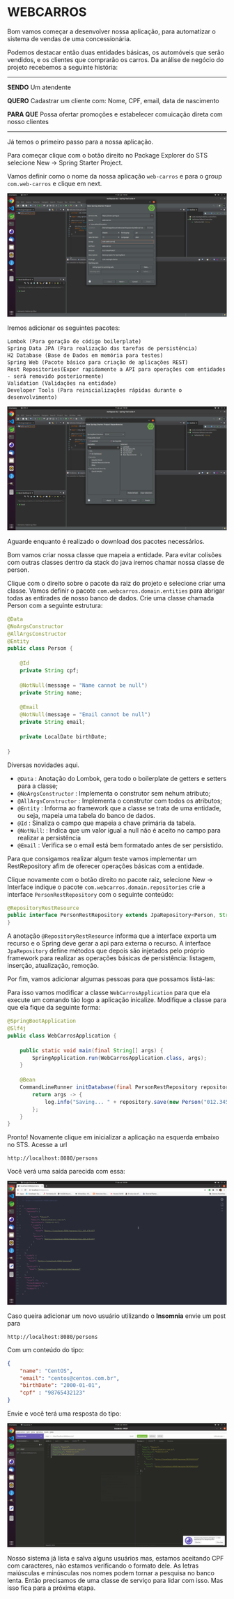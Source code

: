 # WEBCARROS

Bom vamos começar a desenvolver nossa aplicação, para automatizar o sistema de vendas de uma concessionária.

Podemos destacar então duas entidades básicas, os automóveis que serão vendidos, e os clientes que comprarão os carros. Da análise de negócio do projeto recebemos a seguinte história:

---
**SENDO** Um atendente

**QUERO** Cadastrar um cliente com: Nome, CPF, email, data de nascimento

**PARA QUE** Possa ofertar promoções e estabelecer comuicação direta com nosso clientes

---

Já temos o primeiro passo para a nossa aplicação.

Para começar clique com o botão direito no Package Explorer do STS selecione New -> Spring Starter Project.

Vamos definir como o nome da nossa aplicação `web-carros` e para o group `com.web-carros` e clique em next.

![Spring Starter](img/01.png)

Iremos adicionar os seguintes pacotes:

    Lombok (Para geração de código boilerplate)
    Spring Data JPA (Para realização das tarefas de persistência)
    H2 Database (Base de Dados em memória para testes)
    Spring Web (Pacote básico para criação de aplicações REST)
    Rest Repositories(Expor rapidamente a API para operações com entidades - será removido posteriormente)
    Validation (Validações na entidade)
    Developer Tools (Para reinicializações rápidas durante o desenvolvimento)

![Packages](img/02.png)

Aguarde enquanto é realizado o download dos pacotes necessários.

Bom vamos criar nossa classe que mapeia a entidade. Para evitar colisões com outras classes dentro da stack do java iremos chamar nossa classe de person.

Clique com o direito sobre o pacote da raiz do projeto e selecione criar uma classe. Vamos definir o pacote `com.webcarros.domain.entities` para abrigar todas as entirades de nosso banco de dados. Crie uma classe chamada Person com a seguinte estrutura:

```java
@Data
@NoArgsConstructor
@AllArgsConstructor
@Entity
public class Person {
	
	@Id
	private String cpf;
	
	@NotNull(message = "Name cannot be null")
	private String name;
	
	@Email
	@NotNull(message = "Email cannot be null")
	private String email;	
	
	private LocalDate birthDate;

}
```

Diversas novidades aqui.

* `@Data` : Anotação do Lombok, gera todo o boilerplate de getters e setters para a classe;
* `@NoArgsConstructor` : Implementa o construtor sem nehum atributo;
* `@AllArgsConstructor` : Implementa o construtor com todos os atributos;
* `@Entity` : Informa ao framework que a classe se trata de uma entidade, ou seja, mapeia uma tabela do banco de dados.
* `@Id` : Sinaliza o campo que mapeia a chave primária da tabela.
* `@NotNull`: : Indica que um valor igual a null não é aceito no campo para realizar a persistência
* `@Email` : Verifica se o email está bem formatado antes de ser persistido.

Para que consigamos realizar algum teste vamos implementar um RestRepository afim de oferecer operações básicas com a entidade.

Clique novamente com o botão direito no pacote raiz, selecione New -> Interface indique o pacote `com.webcarros.domain.repositories` crie a interface `PersonRestRepository` com o seguinte conteúdo:

```java
@RepositoryRestResource
public interface PersonRestRepository extends JpaRepository<Person, String> {
}
```

A anotação `@RepositoryRestResource` informa que a interface exporta um recurso e o Spring deve gerar a api para externa o recurso.  A interface `JpaRepository` define métodos que depois são injetados pelo próprio framework para realizar as operações básicas de persistência: listagem, inserção, atualização, remoção.

Por fim, vamos adicionar algumas pessoas para que possamos listá-las:

Para isso vamos modificar a classe `WebCarrosApplication` para que ela execute um comando tão logo a aplicação inicalize. Modifique a classe para que ela fique da seguinte forma:

```java
@SpringBootApplication
@Slf4j
public class WebCarrosApplication {

	public static void main(final String[] args) {
		SpringApplication.run(WebCarrosApplication.class, args);
	}
	
	@Bean
	CommandLineRunner initDatabase(final PersonRestRepository repository){
		return args -> {
			log.info("Saving... " + repository.save(new Person("012.345.678-87", "Ubuntu", "ubuntu@ubuntu.com.br", LocalDate.parse("2000-01-01"))));
		};		
	}
}
```

Pronto! Novamente clique em inicializar a aplicação na esquerda embaixo no STS. Acesse a url

    http://localhost:8080/persons

Você verá uma saída parecida com essa:

![Saida Persons](img/04.png)

Caso queira adicionar um novo usuário utilizando o **Insomnia** envie um post para 

    http://localhost:8080/persons

Com um conteúdo do tipo:

```json
{
    "name": "CentOS",
    "email": "centos@centos.com.br",
    "birthDate": "2000-01-01",
	"cpf" : "98765432123"
}
```

Envie e você terá uma resposta do tipo:

![Resposta Insomnia](img/06.png)

Nosso sistema já lista e salva alguns usuários mas, estamos aceitando CPF com caracteres, não estamos verificando o formato dele. As letras maiúsculas e minúsculas nos nomes podem tornar a pesquisa no banco lenta. Então precisamos de uma classe de serviço para lidar com isso. Mas isso fica para a próxima etapa.